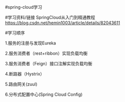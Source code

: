 #spring-cloud学习

#学习资料/链接
SpringCloud从入门到精通教程  https://blog.csdn.net/hemin1003/article/details/82043611

#学习顺序

1.服务的注册与发现Eureka

2.服务消费者（rest+ribbon）实现负载均衡

3.服务消费者（Feign）接口注解实现负载均衡

4.断路器（Hystrix）

5.路由网关(zuul)

6.分布式配置中心(Spring Cloud Config)